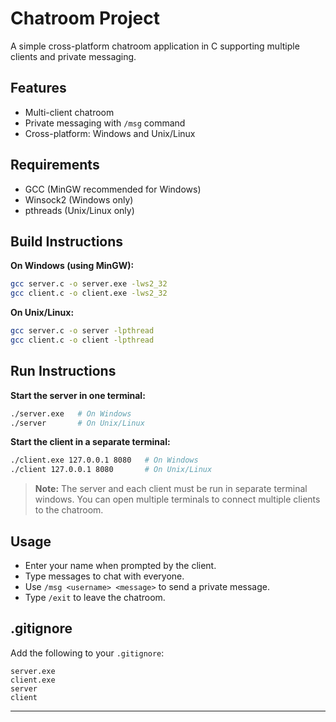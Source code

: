 # Chatroom Project

A simple cross-platform chatroom application in C supporting multiple clients and private messaging.

## Features

- Multi-client chatroom
- Private messaging with `/msg` command
- Cross-platform: Windows and Unix/Linux

## Requirements

- GCC (MinGW recommended for Windows)
- Winsock2 (Windows only)
- pthreads (Unix/Linux only)

## Build Instructions

**On Windows (using MinGW):**
```bash
gcc server.c -o server.exe -lws2_32
gcc client.c -o client.exe -lws2_32
```

**On Unix/Linux:**
```bash
gcc server.c -o server -lpthread
gcc client.c -o client -lpthread
```

## Run Instructions

**Start the server in one terminal:**
```bash
./server.exe   # On Windows
./server       # On Unix/Linux
```

**Start the client in a separate terminal:**
```bash
./client.exe 127.0.0.1 8080   # On Windows
./client 127.0.0.1 8080       # On Unix/Linux
```

> **Note:** The server and each client must be run in separate terminal windows. You can open multiple terminals to connect multiple clients to the chatroom.

## Usage
- Enter your name when prompted by the client.
- Type messages to chat with everyone.
- Use `/msg <username> <message>` to send a private message.
- Type `/exit` to leave the chatroom.

## .gitignore
Add the following to your `.gitignore`:
```
server.exe
client.exe
server
client
```

---

